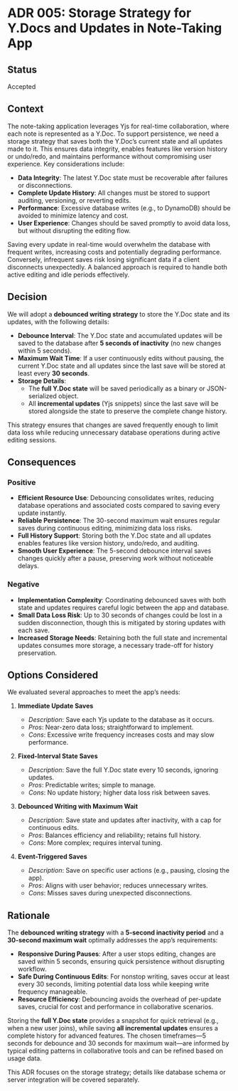 # ADR 005: Storage Strategy for Y.Docs and Updates in Note-Taking App

## Status

Accepted

## Context

The note-taking application leverages Yjs for real-time collaboration, where each note is represented as a Y.Doc. To support persistence, we need a storage strategy that saves both the Y.Doc’s current state and all updates made to it. This ensures data integrity, enables features like version history or undo/redo, and maintains performance without compromising user experience. Key considerations include:

- **Data Integrity**: The latest Y.Doc state must be recoverable after failures or disconnections.
- **Complete Update History**: All changes must be stored to support auditing, versioning, or reverting edits.
- **Performance**: Excessive database writes (e.g., to DynamoDB) should be avoided to minimize latency and cost.
- **User Experience**: Changes should be saved promptly to avoid data loss, but without disrupting the editing flow.

Saving every update in real-time would overwhelm the database with frequent writes, increasing costs and potentially degrading performance. Conversely, infrequent saves risk losing significant data if a client disconnects unexpectedly. A balanced approach is required to handle both active editing and idle periods effectively.

## Decision

We will adopt a **debounced writing strategy** to store the Y.Doc state and its updates, with the following details:

- **Debounce Interval**: The Y.Doc state and accumulated updates will be saved to the database after **5 seconds of inactivity** (no new changes within 5 seconds).
- **Maximum Wait Time**: If a user continuously edits without pausing, the current Y.Doc state and all updates since the last save will be stored at least every **30 seconds**.
- **Storage Details**:
  - The **full Y.Doc state** will be saved periodically as a binary or JSON-serialized object.
  - All **incremental updates** (Yjs snippets) since the last save will be stored alongside the state to preserve the complete change history.

This strategy ensures that changes are saved frequently enough to limit data loss while reducing unnecessary database operations during active editing sessions.

## Consequences

### Positive
- **Efficient Resource Use**: Debouncing consolidates writes, reducing database operations and associated costs compared to saving every update instantly.
- **Reliable Persistence**: The 30-second maximum wait ensures regular saves during continuous editing, minimizing data loss risks.
- **Full History Support**: Storing both the Y.Doc state and all updates enables features like version history, undo/redo, and auditing.
- **Smooth User Experience**: The 5-second debounce interval saves changes quickly after a pause, preserving work without noticeable delays.

### Negative
- **Implementation Complexity**: Coordinating debounced saves with both state and updates requires careful logic between the app and database.
- **Small Data Loss Risk**: Up to 30 seconds of changes could be lost in a sudden disconnection, though this is mitigated by storing updates with each save.
- **Increased Storage Needs**: Retaining both the full state and incremental updates consumes more storage, a necessary trade-off for history preservation.

## Options Considered

We evaluated several approaches to meet the app’s needs:

1. **Immediate Update Saves**  
   - *Description*: Save each Yjs update to the database as it occurs.  
   - *Pros*: Near-zero data loss; straightforward to implement.  
   - *Cons*: Excessive write frequency increases costs and may slow performance.

2. **Fixed-Interval State Saves**  
   - *Description*: Save the full Y.Doc state every 10 seconds, ignoring updates.  
   - *Pros*: Predictable writes; simple to manage.  
   - *Cons*: No update history; higher data loss risk between saves.

3. **Debounced Writing with Maximum Wait**  
   - *Description*: Save state and updates after inactivity, with a cap for continuous edits.  
   - *Pros*: Balances efficiency and reliability; retains full history.  
   - *Cons*: More complex; requires interval tuning.

4. **Event-Triggered Saves**  
   - *Description*: Save on specific user actions (e.g., pausing, closing the app).  
   - *Pros*: Aligns with user behavior; reduces unnecessary writes.  
   - *Cons*: Misses saves during unexpected disconnections.

## Rationale

The **debounced writing strategy** with a **5-second inactivity period** and a **30-second maximum wait** optimally addresses the app’s requirements:

- **Responsive During Pauses**: After a user stops editing, changes are saved within 5 seconds, ensuring quick persistence without disrupting workflow.
- **Safe During Continuous Edits**: For nonstop writing, saves occur at least every 30 seconds, limiting potential data loss while keeping write frequency manageable.
- **Resource Efficiency**: Debouncing avoids the overhead of per-update saves, crucial for cost and performance in collaborative scenarios.

Storing the **full Y.Doc state** provides a snapshot for quick retrieval (e.g., when a new user joins), while saving **all incremental updates** ensures a complete history for advanced features. The chosen timeframes—5 seconds for debounce and 30 seconds for maximum wait—are informed by typical editing patterns in collaborative tools and can be refined based on usage data.

This ADR focuses on the storage strategy; details like database schema or server integration will be covered separately.
